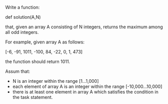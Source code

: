 Write a function:

def solution(A,N)

that, given an array A consisting of N integers, returns the maximum among all odd integers.

For example, given array A as follows:

[-6, -91, 1011, -100, 84, -22, 0, 1, 473]

the function should return 1011. 

Assum that:
- N is an integer within the range [1...1,000]
- each element of array A is an integer within the range [-10,000...10,000]
- there is at least one element in array A which satisfies the condition in the task statement.
